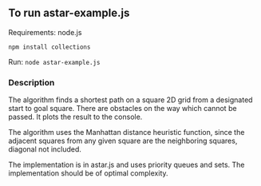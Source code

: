 ## To run astar-example.js ##
Requirements: node.js
```
npm install collections
```

Run: `node astar-example.js`

### Description ###
The algorithm finds a shortest path on a square 2D grid from a designated start to goal square.  There are obstacles on the way which cannot be passed. It plots the result to the console.

The algorithm uses the Manhattan distance heuristic function, since the adjacent squares from any given square are the neighboring squares, diagonal not included.

The implementation is in astar.js and uses priority queues and sets. The implementation should be of optimal complexity.